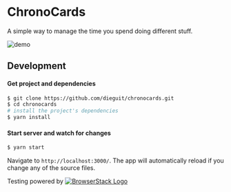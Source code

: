 # ChronoCards

A simple way to manage the time you spend doing different stuff.

![demo](http://i63.tinypic.com/t9cnpy.png)

## Development

#### Get project and dependencies
```bash
$ git clone https://github.com/dieguit/chronocards.git
$ cd chronocards
# install the project's dependencies
$ yarn install
```

#### Start server and watch for changes
```bash
$ yarn start
```
Navigate to `http://localhost:3000/`. The app will automatically reload if you change any of the source files.

Testing powered by
[![BrowserStack Logo](https://raw.githubusercontent.com/dieguit/chronocards/master/misc/Browserstack-logo%402x.png)](https://www.browserstack.com)
